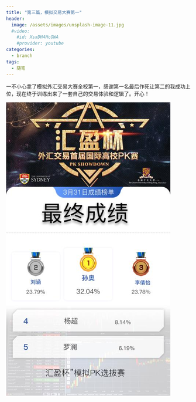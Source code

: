 ```yaml
---
title: "第三篇，模拟交易大赛第一"
header:
  image: /assets/images/unsplash-image-11.jpg
  #video:
    #id: XsxDH4HcOWA
    #provider: youtube
categories:
  - branch
tags:
  - 随笔
---
```

一不小心拿了模拟外汇交易大赛全校第一，感谢第一名最后作死让第二的我成功上位，现在终于训练出来了一套自己的交易体验和逻辑了。开心！


![champion](/assets/images/tradingchampion.jpg)